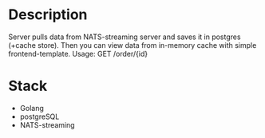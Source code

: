 # Description

Server pulls data from NATS-streaming server and saves it in postgres (+cache store). Then you can view data from in-memory cache with simple frontend-template. Usage: GET /order/{id}

# Stack

- Golang
- postgreSQL 
- NATS-streaming
